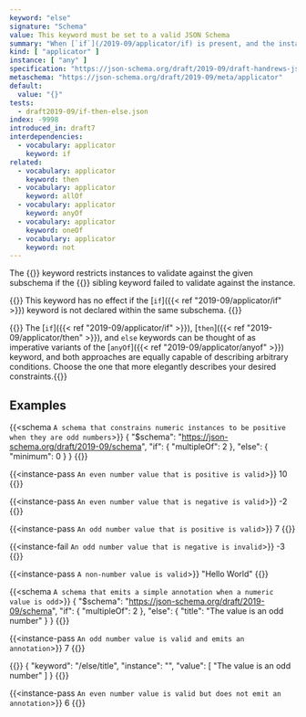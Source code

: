 ```yaml
---
keyword: "else"
signature: "Schema"
value: This keyword must be set to a valid JSON Schema
summary: "When [`if`](/2019-09/applicator/if) is present, and the instance fails to validate against its subschema, then validation succeeds if the instance successfully validates against this keyword's subschema."
kind: [ "applicator" ]
instance: [ "any" ]
specification: "https://json-schema.org/draft/2019-09/draft-handrews-json-schema-02#rfc.section.9.2.2.3"
metaschema: "https://json-schema.org/draft/2019-09/meta/applicator"
default:
  value: "{}"
tests:
  - draft2019-09/if-then-else.json
index: -9998
introduced_in: draft7
interdependencies:
  - vocabulary: applicator
    keyword: if
related:
  - vocabulary: applicator
    keyword: then
  - vocabulary: applicator
    keyword: allOf
  - vocabulary: applicator
    keyword: anyOf
  - vocabulary: applicator
    keyword: oneOf
  - vocabulary: applicator
    keyword: not
---
```


The {{<link keyword="else" vocabulary="applicator">}} keyword restricts
instances to validate against the given subschema if the {{<link keyword="if"
vocabulary="applicator">}} sibling keyword failed to validate against the
instance.

{{<common-pitfall>}} This keyword has no effect if the [`if`]({{< ref
"2019-09/applicator/if" >}}) keyword is not declared within the same
subschema. {{</common-pitfall>}}

{{<best-practice>}} The [`if`]({{< ref "2019-09/applicator/if" >}}),
[`then`]({{< ref "2019-09/applicator/then" >}}), and `else` keywords can be
thought of as imperative variants of the [`anyOf`]({{< ref
"2019-09/applicator/anyof" >}}) keyword, and both approaches are equally
capable of describing arbitrary conditions. Choose the one that more elegantly
describes your desired constraints.{{</best-practice>}}

## Examples

{{<schema `A schema that constrains numeric instances to be positive when they are odd numbers`>}}
{
  "$schema": "https://json-schema.org/draft/2019-09/schema",
  "if": { "multipleOf": 2 },
  "else": { "minimum": 0 }
}
{{</schema>}}

{{<instance-pass `An even number value that is positive is valid`>}}
10
{{</instance-pass>}}

{{<instance-pass `An even number value that is negative is valid`>}}
-2
{{</instance-pass>}}

{{<instance-pass `An odd number value that is positive is valid`>}}
7
{{</instance-pass>}}

{{<instance-fail `An odd number value that is negative is invalid`>}}
-3
{{</instance-fail>}}

{{<instance-pass `A non-number value is valid`>}}
"Hello World"
{{</instance-pass>}}

{{<schema `A schema that emits a simple annotation when a numeric value is odd`>}}
{
  "$schema": "https://json-schema.org/draft/2019-09/schema",
  "if": { "multipleOf": 2 },
  "else": { "title": "The value is an odd number" }
}
{{</schema>}}

{{<instance-pass `An odd number value is valid and emits an annotation`>}}
7
{{</instance-pass>}}

{{<instance-annotation>}}
{ "keyword": "/else/title", "instance": "", "value": [ "The value is an odd number" ] }
{{</instance-annotation>}}

{{<instance-pass `An even number value is valid but does not emit an annotation`>}}
6
{{</instance-pass>}}
